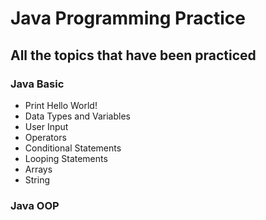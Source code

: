 # **Java Programming Practice**
## All the topics that have been practiced
### Java Basic
- Print Hello World!
- Data Types and Variables
- User Input
- Operators
- Conditional Statements
- Looping Statements
- Arrays
- String
### Java OOP
